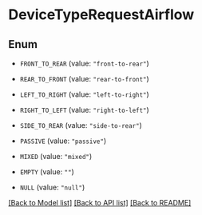 # DeviceTypeRequestAirflow

## Enum


* `FRONT_TO_REAR` (value: `"front-to-rear"`)

* `REAR_TO_FRONT` (value: `"rear-to-front"`)

* `LEFT_TO_RIGHT` (value: `"left-to-right"`)

* `RIGHT_TO_LEFT` (value: `"right-to-left"`)

* `SIDE_TO_REAR` (value: `"side-to-rear"`)

* `PASSIVE` (value: `"passive"`)

* `MIXED` (value: `"mixed"`)

* `EMPTY` (value: `""`)

* `NULL` (value: `"null"`)


[[Back to Model list]](../README.md#documentation-for-models) [[Back to API list]](../README.md#documentation-for-api-endpoints) [[Back to README]](../README.md)


